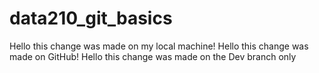 # data210_git_basics

Hello this change was made on my local machine!
Hello this change was made on GitHub!
Hello this change was made on the Dev branch only

